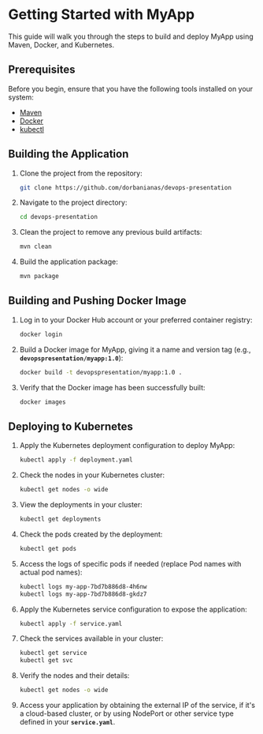 # Getting Started with MyApp

This guide will walk you through the steps to build and deploy MyApp using Maven, Docker, and Kubernetes.

## Prerequisites

Before you begin, ensure that you have the following tools installed on your system:

- [Maven](https://maven.apache.org/)
- [Docker](https://www.docker.com/)
- [kubectl](https://kubernetes.io/docs/tasks/tools/)

## Building the Application

1. Clone the project from the repository:
    
    ```bash
    git clone https://github.com/dorbanianas/devops-presentation
    ```
    
2. Navigate to the project directory:
    
    ```bash
    cd devops-presentation
    ```
    
3. Clean the project to remove any previous build artifacts:
    
    ```bash
    mvn clean
    ```
    
4. Build the application package:
    
    ```bash
    mvn package
    ```
    

## **Building and Pushing Docker Image**

1. Log in to your Docker Hub account or your preferred container registry:
    
    ```bash
    docker login
    ```
    
2. Build a Docker image for MyApp, giving it a name and version tag (e.g., **`devopspresentation/myapp:1.0`**):
    
    ```bash
    docker build -t devopspresentation/myapp:1.0 .
    ```
    
3. Verify that the Docker image has been successfully built:
    
    ```bash
    docker images
    ```
    

## **Deploying to Kubernetes**

1. Apply the Kubernetes deployment configuration to deploy MyApp:
    
    ```bash
    kubectl apply -f deployment.yaml
    ```
    
2. Check the nodes in your Kubernetes cluster:
    
    ```bash
    kubectl get nodes -o wide
    ```
    
3. View the deployments in your cluster:
    
    ```bash
    kubectl get deployments
    ```
    
4. Check the pods created by the deployment:
    
    ```bash
    kubectl get pods
    ```
    
5. Access the logs of specific pods if needed (replace Pod names with actual pod names):
    
    ```bash
    kubectl logs my-app-7bd7b886d8-4h6nw
    kubectl logs my-app-7bd7b886d8-gkdz7
    ```
    
6. Apply the Kubernetes service configuration to expose the application:
    
    ```bash
    kubectl apply -f service.yaml
    ```
    
7. Check the services available in your cluster:
    
    ```bash
    kubectl get service
    kubectl get svc
    ```
    
8. Verify the nodes and their details:
    
    ```bash
    kubectl get nodes -o wide
    ```
    
9. Access your application by obtaining the external IP of the service, if it's a cloud-based cluster, or by using NodePort or other service type defined in your **`service.yaml`**.